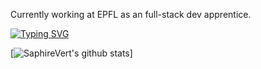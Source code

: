 Currently working at EPFL as an full-stack dev apprentice.

<!--
**SaphireVert/saphirevert** is a ✨ _special_ ✨ repository because its `README.md` (this file) appears on your GitHub profile.

Here are some ideas to get you started:

- 🔭 I’m currently working on ...
- 🌱 I’m currently learning ...
- 👯 I’m looking to collaborate on ...
- 🤔 I’m looking for help with ...
- 💬 Ask me about ...
- 📫 How to reach me: ...
- 😄 Pronouns: ...
- ⚡ Fun fact: ...
-->

[![Typing SVG](https://readme-typing-svg.herokuapp.com/?lines=Hello+everyone!;Welcome+to+my+github+page)](https://git.io/typing-svg)

[![SaphireVert's github stats](https://github-readme-stats.vercel.app/api?username=saphirevert)]
          <!--START_SECTION:waka-->

<!--END_SECTION:waka-->
